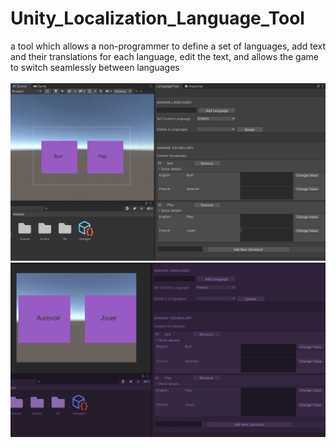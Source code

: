 # Unity_Localization_Language_Tool
 a tool which allows a non-programmer to define a set of languages, add text and their translations for each language, edit the text, and allows the game to switch seamlessly between languages
 <br>
 <br>
![This is an image](https://github.com/fahreen/Unity_Localization_Language_Tool/blob/main/images/1.jpg)
![This is an image](https://github.com/fahreen/Unity_Localization_Language_Tool/blob/main/images/2.jpg)
